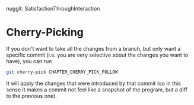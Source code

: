 nuggit: SatisfactionThroughInteraction

# Cherry-Picking

If you don't want to take all the changes from a branch, but only want a specific commit (i.e. you are very selective about the changes you want to have), you can run
```sh
git cherry-pick CHAPTER_CHERRY_PICK_FOLLOW
```
It will apply the changes that were introduced by that commit (so in this sense it makes a commit not feel like a snapshot of the program, but a diff to the previous one).
